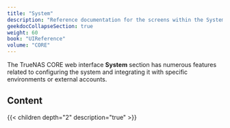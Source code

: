 ```yaml
---
title: "System"
description: "Reference documentation for the screens within the System menu option."
geekdocCollapseSection: true
weight: 60
book: "UIReference"
volume: "CORE"
---
```


The TrueNAS CORE web interface **System** section has numerous features related to configuring the system and integrating it with specific environments or external accounts.

## Content

{{< children depth="2" description="true" >}}
